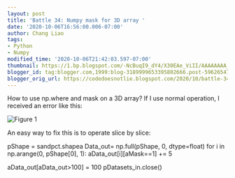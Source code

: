 ```yaml
---
layout: post
title: 'Battle 34: Numpy mask for 3D array '
date: '2020-10-06T16:56:00.006-07:00'
author: Chang Liao
tags:
- Python
- Numpy
modified_time: '2020-10-06T21:42:03.597-07:00'
thumbnail: https://1.bp.blogspot.com/-NcBuqI9_dY4/X30EAe_ViII/AAAAAAAA__I/EZYRYBCxhrED1UQZD54Q8soiiMsw4m9EQCLcBGAsYHQ/s72-w663-c-h178/image.png
blogger_id: tag:blogger.com,1999:blog-3189999653395802666.post-5962654703175993174
blogger_orig_url: https://codedoesnotlie.blogspot.com/2020/10/battle-34-numpy-mask-for-3d-array.html
---
```


How to use np.where and mask on a 3D array?
If I use normal operation, I received an error like this:


![Figure 1](https://github.com/changliao/changliao.github.io/blob/main/_figure/numpy3d.png?raw=true)


An easy way to fix this is to operate slice by slice:

pShape = sandpct.shapea
Data_out= np.full(pShape, 0, dtype=float)
for i in np.arange(0, pShape[0], 1):
    aData_out[i][aMask==1] += 5

aData_out[aData_out>100] = 100
pDatasets_in.close()